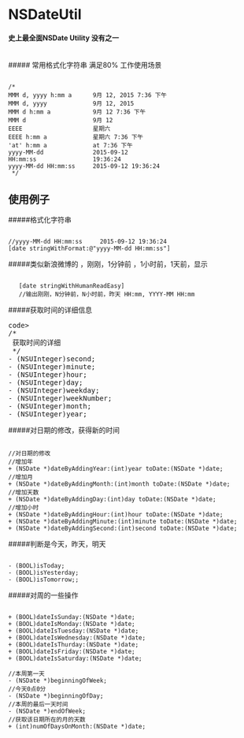 # NSDateUtil

#### 史上最全面NSDate Utility 没有之一 
<br >
##### 常用格式化字符串 满足80% 工作使用场景
<pre><code>
/*
MMM d, yyyy h:mm a      9月 12, 2015 7:36 下午
MMM d, yyyy             9月 12, 2015
MMM d h:mm a            9月 12 7:36 下午
MMM d                   9月 12
EEEE                    星期六
EEEE h:mm a             星期六 7:36 下午
'at' h:mm a             at 7:36 下午
yyyy-MM-dd              2015-09-12
HH:mm:ss                19:36:24
yyyy-MM-dd HH:mm:ss     2015-09-12 19:36:24
 */
</code></pre>

## 使用例子

#####格式化字符串

<pre><code>
//yyyy-MM-dd HH:mm:ss     2015-09-12 19:36:24
[date stringWithFormat:@"yyyy-MM-dd HH:mm:ss"] 
</code></pre>

#####类似新浪微博的 ，刚刚，1分钟前 ，1小时前，1天前，显示

<pre><code>
   [date stringWithHumanReadEasy]
   //输出刚刚，N分钟前，N小时前，昨天 HH:mm, YYYY-MM HH:mm
</code></pre>

#####获取时间的详细信息
<pre>code>
/*
 获取时间的详细
 */
- (NSUInteger)second;
- (NSUInteger)minute;
- (NSUInteger)hour;
- (NSUInteger)day;
- (NSUInteger)weekday;
- (NSUInteger)weekNumber;
- (NSUInteger)month;
- (NSUInteger)year;
</code></pre>

#####对日期的修改，获得新的时间
<pre><code>
//对日期的修改
//增加年
+ (NSDate *)dateByAddingYear:(int)year toDate:(NSDate *)date;
//增加月
+ (NSDate *)dateByAddingMonth:(int)month toDate:(NSDate *)date;
//增加天数
+ (NSDate *)dateByAddingDay:(int)day toDate:(NSDate *)date;
//增加小时
+ (NSDate *)dateByAddingHour:(int)hour toDate:(NSDate *)date;
+ (NSDate *)dateByAddingMinute:(int)minute toDate:(NSDate *)date;
+ (NSDate *)dateByAddingSecond:(int)second toDate:(NSDate *)date;
</code></pre>

#####判断是今天，昨天，明天
<pre><code>
- (BOOL)isToday;
- (BOOL)isYesterday;
- (BOOL)isTomorrow;;
</code></pre>


#####对周的一些操作
<pre><code>
+ (BOOL)dateIsSunday:(NSDate *)date;
+ (BOOL)dateIsMonday:(NSDate *)date;
+ (BOOL)dateIsTuesday:(NSDate *)date;
+ (BOOL)dateIsWednesday:(NSDate *)date;
+ (BOOL)dateIsThurday:(NSDate *)date;
+ (BOOL)dateIsFriday:(NSDate *)date;
+ (BOOL)dateIsSaturday:(NSDate *)date;

//本周第一天
- (NSDate *)beginningOfWeek;
//今天0点0分
- (NSDate *)beginningOfDay;
//本周的最后一天时间
- (NSDate *)endOfWeek;
//获取该日期所在的月的天数
+ (int)numOfDaysOnMonth:(NSDate *)date;
</code></pre>
